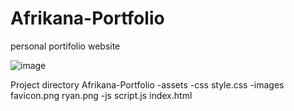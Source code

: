# Afrikana-Portfolio
personal portifolio website

![image](https://github.com/wekesaryan/Afrikana-Portfolio/assets/113826742/18141329-690b-4c28-a449-4834bfcde5b1)

Project directory
Afrikana-Portfolio
    -assets
       -css
          style.css
      -images
        favicon.png
        ryan.png
      -js
        script.js
index.html

